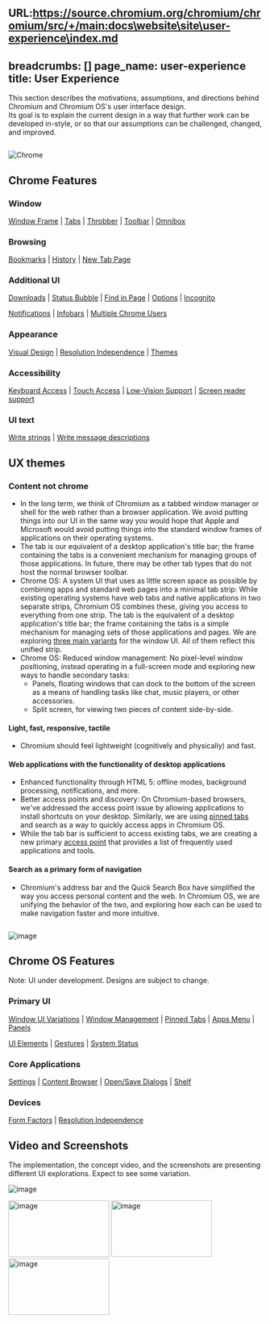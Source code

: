 URL:https://source.chromium.org/chromium/chromium/src/+/main:docs\website\site\user-experience\index.md
---
breadcrumbs: []
page_name: user-experience
title: User Experience
---

This section describes the motivations, assumptions, and directions behind
Chromium and Chromium OS's user interface design.<br>
Its goal is to explain the current design in a way that further work can be
developed in-style, or so that our assumptions can be challenged, changed, and
improved.

<div class="two-column-container">
<div class="column">

![Chrome](/user-experience/Chrome.png)

## Chrome Features

### Window
[Window Frame](/user-experience/window-frame) |
[Tabs](/user-experience/tabs) |
[Throbber](/user-experience/tabs/throbber) |
[Toolbar](/user-experience/toolbar) |
[Omnibox](/user-experience/omnibox)

### Browsing
[Bookmarks](/user-experience/bookmarks) |
[History](/user-experience/history) |
[New Tab Page](/user-experience/new-tab-page)

### Additional UI
[Downloads](/user-experience/downloads) |
[Status Bubble](/user-experience/status-bubble) |
[Find in Page](/user-experience/find-in-page) |
[Options](/user-experience/options) |
[Incognito](/user-experience/incognito)

[Notifications](/user-experience/notifications) |
[Infobars](/user-experience/infobars) |
[Multiple Chrome Users](/user-experience/multi-profiles)

### Appearance
[Visual Design](/user-experience/visual-design) |
[Resolution Independence](/user-experience/resolution-independence) |
[Themes](https://developer.chrome.com/docs/extensions/mv3/themes/)

### Accessibility
[Keyboard Access](/user-experience/keyboard-access) |
[Touch Access](/user-experience/touch-access) |
[Low-Vision Support](/user-experience/low-vision-support) |
[Screen reader support](/user-experience/assistive-technology-support)

### UI text
[Write strings](/user-experience/ui-strings) |
[Write message descriptions](/developers/design-documents/ui-localization#TOC-Use-message-meanings-to-disambiguate-strings)

## UX themes

### Content not chrome

*   In the long term, we think of Chromium as a tabbed window
    manager or shell for the web rather than a browser application. We
    avoid putting things into our UI in the same way you would hope that
    Apple and Microsoft would avoid putting things into the standard
    window frames of applications on their operating systems.
*   The tab is our equivalent of a desktop application's title bar;
    the frame containing the tabs is a convenient mechanism for managing
    groups of those applications. In future, there may be other tab
    types that do not host the normal browser toolbar.
*   Chrome OS: A system UI that uses as little screen space as
    possible by combining apps and standard web pages into a minimal tab
    strip: While existing operating systems have web tabs and native
    applications in two separate strips, Chromium OS combines these,
    giving you access to everything from one strip. The tab is the
    equivalent of a desktop application's title bar; the frame
    containing the tabs is a simple mechanism for managing sets of those
    applications and pages. We are exploring 
    [three main variants](/chromium-os/user-experience/window-ui) for 
    the window UI. All of them reflect this unified strip.
*   Chrome OS: Reduced window management: No pixel-level window
    positioning, instead operating in a full-screen mode and exploring
    new ways to handle secondary tasks:
    *   Panels, floating windows that can dock to the bottom of the
        screen as a means of handling tasks like chat, music players, or
        other accessories.
    *   Split screen, for viewing two pieces of content side-by-side.

#### Light, fast, responsive, tactile

*   Chromium should feel lightweight (cognitively and physically) and fast.

#### Web applications with the functionality of desktop applications

*   Enhanced functionality through HTML 5: offline modes, background
    processing, notifications, and more.
*   Better access points and discovery: On Chromium-based browsers,
    we've addressed the access point issue by allowing applications to
    install shortcuts on your desktop. Similarly, we are using
    [pinned tabs](/chromium-os/user-experience/tab-ui) and
    search as a way to quickly access apps in Chromium OS.
*   While the tab bar is sufficient to access existing tabs, we are
    creating a new primary [access point](/chromium-os/user-experience/access-points)
    that provides a list of frequently used applications and tools.

#### Search as a primary form of navigation

*   Chromium's address bar and the Quick Search Box have simplified
    the way you access personal content and the web. In Chromium OS, we
    are unifying the behavior of the two, and exploring how each can be
    used to make navigation faster and more intuitive.

</div>
<div class="column">

![image](/user-experience/ChromeOS.png)

## Chrome OS Features

Note: UI under development. Designs are subject to change.

### Primary UI
[Window UI Variations](/chromium-os/user-experience/window-ui) |
[Window Management](/chromium-os/user-experience/window-management) |
[Pinned Tabs](/chromium-os/user-experience/tab-ui) |
[Apps Menu](/chromium-os/user-experience/access-points) |
[Panels](/chromium-os/user-experience/panels)

[UI Elements](/user-experience/toolbar/#ui-elements) |
[Gestures](/user-experience/multitouch) |
[System Status](/chromium-os/user-experience/system-status-icons)

### Core Applications
[Settings](/chromium-os/user-experience/settings) |
[Content Browser](/chromium-os/user-experience/content-browser) |
[Open/Save Dialogs](/chromium-os/user-experience/opensave-dialogs) |
[Shelf](/chromium-os/user-experience/shelf)

### Devices
[Form Factors](/chromium-os/user-experience/form-factors) |
[Resolution Independence](/user-experience/resolution-independence)

## Video and Screenshots

The implementation, the concept video, and the screenshots are presenting
different UI explorations. Expect to see some variation.

![image](/chromium-os/user-experience/Concept2.jpg)

<p>
<img alt="image" src="/chromium-os/user-experience/sdres_0000_Basic.png" height=112 width=200>
<img alt="image" src="/chromium-os/user-experience/sdres_0001_App-Menu.png" height=112 width=200>
<img alt="image" src="/chromium-os/user-experience/sdres_0002_Panels.png" height=112 width=200>
</p>

</div>
</div>
